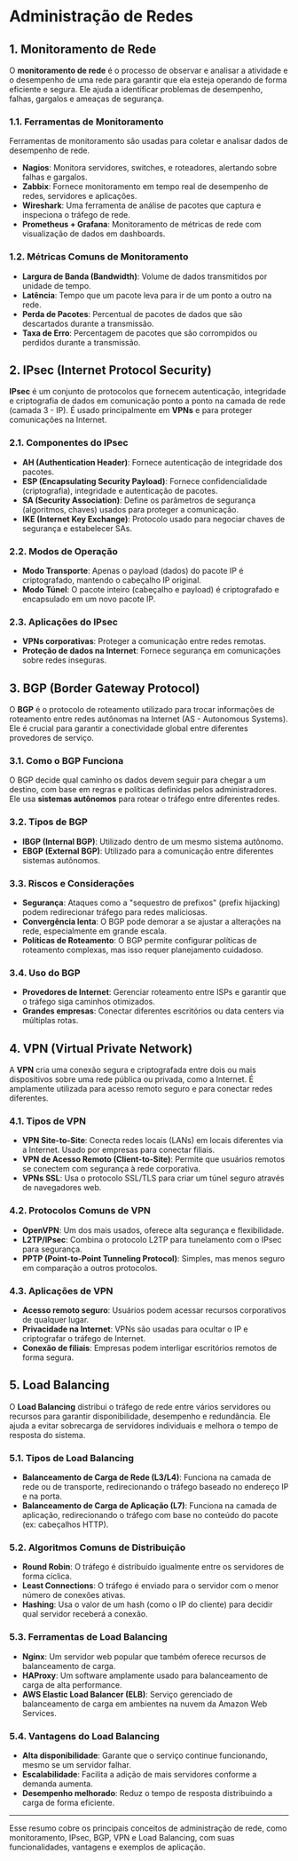 # Administração de Redes

## 1. Monitoramento de Rede
O **monitoramento de rede** é o processo de observar e analisar a atividade e o desempenho de uma rede para garantir que ela esteja operando de forma eficiente e segura. Ele ajuda a identificar problemas de desempenho, falhas, gargalos e ameaças de segurança.

### 1.1. Ferramentas de Monitoramento
Ferramentas de monitoramento são usadas para coletar e analisar dados de desempenho de rede.
- **Nagios**: Monitora servidores, switches, e roteadores, alertando sobre falhas e gargalos.
- **Zabbix**: Fornece monitoramento em tempo real de desempenho de redes, servidores e aplicações.
- **Wireshark**: Uma ferramenta de análise de pacotes que captura e inspeciona o tráfego de rede.
- **Prometheus + Grafana**: Monitoramento de métricas de rede com visualização de dados em dashboards.

### 1.2. Métricas Comuns de Monitoramento
- **Largura de Banda (Bandwidth)**: Volume de dados transmitidos por unidade de tempo.
- **Latência**: Tempo que um pacote leva para ir de um ponto a outro na rede.
- **Perda de Pacotes**: Percentual de pacotes de dados que são descartados durante a transmissão.
- **Taxa de Erro**: Percentagem de pacotes que são corrompidos ou perdidos durante a transmissão.

## 2. IPsec (Internet Protocol Security)
**IPsec** é um conjunto de protocolos que fornecem autenticação, integridade e criptografia de dados em comunicação ponto a ponto na camada de rede (camada 3 - IP). É usado principalmente em **VPNs** e para proteger comunicações na Internet.

### 2.1. Componentes do IPsec
- **AH (Authentication Header)**: Fornece autenticação de integridade dos pacotes.
- **ESP (Encapsulating Security Payload)**: Fornece confidencialidade (criptografia), integridade e autenticação de pacotes.
- **SA (Security Association)**: Define os parâmetros de segurança (algoritmos, chaves) usados para proteger a comunicação.
- **IKE (Internet Key Exchange)**: Protocolo usado para negociar chaves de segurança e estabelecer SAs.

### 2.2. Modos de Operação
- **Modo Transporte**: Apenas o payload (dados) do pacote IP é criptografado, mantendo o cabeçalho IP original.
- **Modo Túnel**: O pacote inteiro (cabeçalho e payload) é criptografado e encapsulado em um novo pacote IP.

### 2.3. Aplicações do IPsec
- **VPNs corporativas**: Proteger a comunicação entre redes remotas.
- **Proteção de dados na Internet**: Fornece segurança em comunicações sobre redes inseguras.

## 3. BGP (Border Gateway Protocol)
O **BGP** é o protocolo de roteamento utilizado para trocar informações de roteamento entre redes autônomas na Internet (AS - Autonomous Systems). Ele é crucial para garantir a conectividade global entre diferentes provedores de serviço.

### 3.1. Como o BGP Funciona
O BGP decide qual caminho os dados devem seguir para chegar a um destino, com base em regras e políticas definidas pelos administradores. Ele usa **sistemas autônomos** para rotear o tráfego entre diferentes redes.

### 3.2. Tipos de BGP
- **IBGP (Internal BGP)**: Utilizado dentro de um mesmo sistema autônomo.
- **EBGP (External BGP)**: Utilizado para a comunicação entre diferentes sistemas autônomos.

### 3.3. Riscos e Considerações
- **Segurança**: Ataques como a "sequestro de prefixos" (prefix hijacking) podem redirecionar tráfego para redes maliciosas.
- **Convergência lenta**: O BGP pode demorar a se ajustar a alterações na rede, especialmente em grande escala.
- **Políticas de Roteamento**: O BGP permite configurar políticas de roteamento complexas, mas isso requer planejamento cuidadoso.

### 3.4. Uso do BGP
- **Provedores de Internet**: Gerenciar roteamento entre ISPs e garantir que o tráfego siga caminhos otimizados.
- **Grandes empresas**: Conectar diferentes escritórios ou data centers via múltiplas rotas.

## 4. VPN (Virtual Private Network)
A **VPN** cria uma conexão segura e criptografada entre dois ou mais dispositivos sobre uma rede pública ou privada, como a Internet. É amplamente utilizada para acesso remoto seguro e para conectar redes diferentes.

### 4.1. Tipos de VPN
- **VPN Site-to-Site**: Conecta redes locais (LANs) em locais diferentes via a Internet. Usado por empresas para conectar filiais.
- **VPN de Acesso Remoto (Client-to-Site)**: Permite que usuários remotos se conectem com segurança à rede corporativa.
- **VPNs SSL**: Usa o protocolo SSL/TLS para criar um túnel seguro através de navegadores web.

### 4.2. Protocolos Comuns de VPN
- **OpenVPN**: Um dos mais usados, oferece alta segurança e flexibilidade.
- **L2TP/IPsec**: Combina o protocolo L2TP para tunelamento com o IPsec para segurança.
- **PPTP (Point-to-Point Tunneling Protocol)**: Simples, mas menos seguro em comparação a outros protocolos.

### 4.3. Aplicações de VPN
- **Acesso remoto seguro**: Usuários podem acessar recursos corporativos de qualquer lugar.
- **Privacidade na Internet**: VPNs são usadas para ocultar o IP e criptografar o tráfego de Internet.
- **Conexão de filiais**: Empresas podem interligar escritórios remotos de forma segura.

## 5. Load Balancing
O **Load Balancing** distribui o tráfego de rede entre vários servidores ou recursos para garantir disponibilidade, desempenho e redundância. Ele ajuda a evitar sobrecarga de servidores individuais e melhora o tempo de resposta do sistema.

### 5.1. Tipos de Load Balancing
- **Balanceamento de Carga de Rede (L3/L4)**: Funciona na camada de rede ou de transporte, redirecionando o tráfego baseado no endereço IP e na porta.
- **Balanceamento de Carga de Aplicação (L7)**: Funciona na camada de aplicação, redirecionando o tráfego com base no conteúdo do pacote (ex: cabeçalhos HTTP).

### 5.2. Algoritmos Comuns de Distribuição
- **Round Robin**: O tráfego é distribuído igualmente entre os servidores de forma cíclica.
- **Least Connections**: O tráfego é enviado para o servidor com o menor número de conexões ativas.
- **Hashing**: Usa o valor de um hash (como o IP do cliente) para decidir qual servidor receberá a conexão.

### 5.3. Ferramentas de Load Balancing
- **Nginx**: Um servidor web popular que também oferece recursos de balanceamento de carga.
- **HAProxy**: Um software amplamente usado para balanceamento de carga de alta performance.
- **AWS Elastic Load Balancer (ELB)**: Serviço gerenciado de balanceamento de carga em ambientes na nuvem da Amazon Web Services.

### 5.4. Vantagens do Load Balancing
- **Alta disponibilidade**: Garante que o serviço continue funcionando, mesmo se um servidor falhar.
- **Escalabilidade**: Facilita a adição de mais servidores conforme a demanda aumenta.
- **Desempenho melhorado**: Reduz o tempo de resposta distribuindo a carga de forma eficiente.

---

Esse resumo cobre os principais conceitos de administração de rede, como monitoramento, IPsec, BGP, VPN e Load Balancing, com suas funcionalidades, vantagens e exemplos de aplicação.
